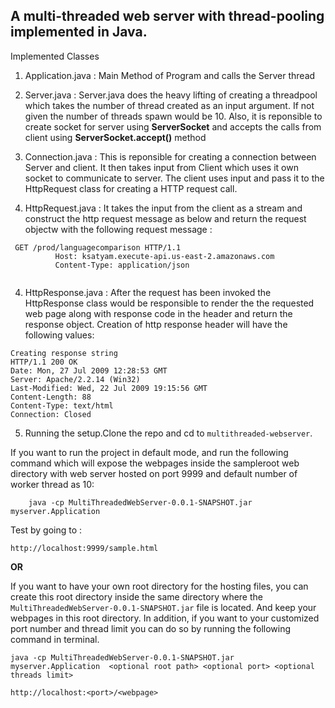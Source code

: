 ## A multi-threaded web server with thread-pooling implemented in Java.

Implemented Classes

1) Application.java : Main Method of Program and calls the Server thread

2) Server.java : Server.java does the heavy lifting of  creating a threadpool which takes the number of thread created as an input argument. If not given the number of threads spawn would be 10. Also, it is reponsible to create socket for server  using **ServerSocket** and accepts the calls from client using **ServerSocket.accept()** method

3) Connection.java : This is reponsible for creating a connection between Server and client. It then takes input from Client which uses it own socket to communicate to server. The client uses input and  pass it to the HttpRequest class for creating a HTTP request call.

3) HttpRequest.java : It takes the input from the client as a stream and construct the http request message as below and return the request objectw with the following  request message :
 ```
  GET /prod/languagecomparison HTTP/1.1
		   Host: ksatyam.execute-api.us-east-2.amazonaws.com
		   Content-Type: application/json
		   
```
4) HttpResponse.java : After the request has been invoked the HttpResponse class would be responsible to render the the requested web page along with response code in the header and return the response object. Creation of http response header will have the following values:

```
Creating response string
HTTP/1.1 200 OK
Date: Mon, 27 Jul 2009 12:28:53 GMT
Server: Apache/2.2.14 (Win32)
Last-Modified: Wed, 22 Jul 2009 19:15:56 GMT
Content-Length: 88
Content-Type: text/html
Connection: Closed
```

5) Running the setup.Clone the repo and cd to `multithreaded-webserver`.


If you want to run the project in default mode, and run the following command which will expose the webpages inside the sampleroot web directory with web server hosted on port 9999 and default number of worker thread as 10:
``` 
	java -cp MultiThreadedWebServer-0.0.1-SNAPSHOT.jar myserver.Application 
```
Test by going to :

`http://localhost:9999/sample.html`

**OR**

If you want to have your own root directory for the hosting files, you can create this root directory inside the same directory where the `MultiThreadedWebServer-0.0.1-SNAPSHOT.jar` file is located. And keep your webpages in this root directory. In addition, if you want to your customized port number and thread limit you can do so by running the following command in terminal.

```
java -cp MultiThreadedWebServer-0.0.1-SNAPSHOT.jar myserver.Application  <optional root path> <optional port> <optional threads limit>

```

`http://localhost:<port>/<webpage>`


